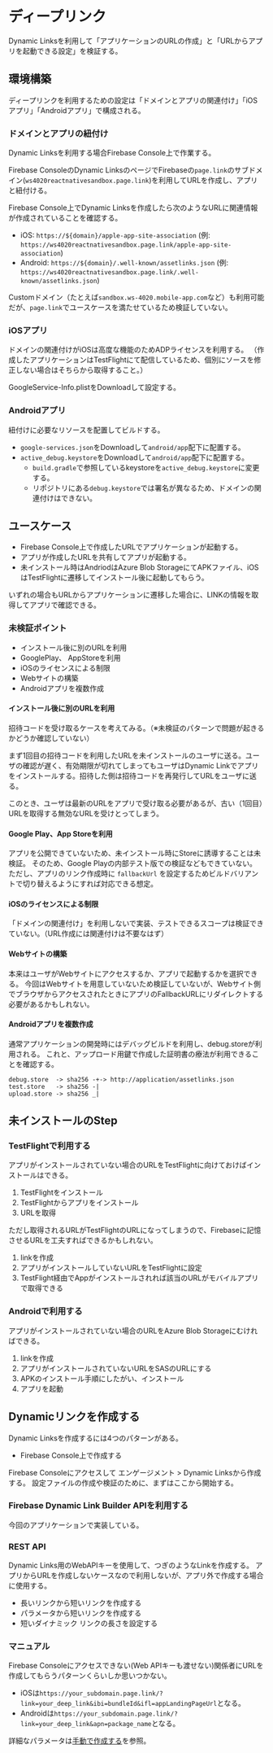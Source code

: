 # ディープリンク

Dynamic Linksを利用して「アプリケーションのURLの作成」と「URLからアプリを起動できる設定」を検証する。

## 環境構築

ディープリンクを利用するための設定は「ドメインとアプリの関連付け」「iOSアプリ」「Androidアプリ」で構成される。

### ドメインとアプリの紐付け

Dynamic Linksを利用する場合Firebase Console上で作業する。

Firebase ConsoleのDynamic LinksのページでFirebaseの`page.link`のサブドメイン(`ws4020reactnativesandbox.page.link`)を利用してURLを作成し、アプリと紐付ける。

Firebase Console上でDynamic Linksを作成したら次のようなURLに関連情報が作成されていることを確認する。

- iOS: `https://${domain}/apple-app-site-association`
  (例: `https://ws4020reactnativesandbox.page.link/apple-app-site-association`)
- Android: `https://${domain}/.well-known/assetlinks.json`
  (例: `https://ws4020reactnativesandbox.page.link/.well-known/assetlinks.json`)

Customドメイン（たとえば`sandbox.ws-4020.mobile-app.com`など）も利用可能だが、`page.link`でユースケースを満たせているため検証していない。

### iOSアプリ

ドメインの関連付けがiOSは高度な機能のためADPライセンスを利用する。
（作成したアプリケーションはTestFlightにて配信しているため、個別にソースを修正しない場合はそちらから取得すること。）

GoogleService-Info.plistをDownloadして設定する。

### Androidアプリ

紐付けに必要なリソースを配置してビルドする。

 - `google-services.json`をDownloadして`android/app`配下に配置する。
 - `active_debug.keystore`をDownloadして`android/app`配下に配置する。
    - `build.gradle`で参照しているkeystoreを`active_debug.keystore`に変更する。
    - リポジトリにある`debug.keystore`では署名が異なるため、ドメインの関連付けはできない。

## ユースケース

- Firebase Console上で作成したURLでアプリケーションが起動する。
- アプリが作成したURLを共有してアプリが起動する。
- 未インストール時はAndriodはAzure Blob StorageにてAPKファイル、iOSはTestFlightに遷移してインストール後に起動してもらう。

いずれの場合もURLからアプリケーションに遷移した場合に、LINKの情報を取得してアプリで確認できる。

### 未検証ポイント

- インストール後に別のURLを利用
- GooglePlay、 AppStoreを利用
- iOSのライセンスによる制限
- Webサイトの構築
- Androidアプリを複数作成

#### インストール後に別のURLを利用

招待コードを受け取るケースを考えてみる。（※未検証のパターンで問題が起きるかどうか確認していない）

まず1回目の招待コードを利用したURLを未インストールのユーザに送る。ユーザの確認が遅く、有効期限が切れてしまってもユーザはDynamic Linkでアプリをインストールする。招待した側は招待コードを再発行してURLをユーザに送る。

このとき、ユーザは最新のURLをアプリで受け取る必要があるが、古い（1回目）URLを取得する無効なURLを受けとってしまう。



#### Google Play、App Storeを利用

アプリを公開できていないため、未インストール時にStoreに誘導することは未検証。
そのため、Google Playの内部テスト版での検証などもできていない。
ただし、アプリのリンク作成時に `fallbackUrl` を設定するためビルドバリアントで切り替えるようにすれば対応できる想定。

#### iOSのライセンスによる制限

「ドメインの関連付け」を利用しないで実装、テストできるスコープは検証できていない。（URL作成には関連付けは不要なはず）

#### Webサイトの構築

本来はユーザがWebサイトにアクセスするか、アプリで起動するかを選択できる。
今回はWebサイトを用意していないため検証していないが、Webサイト側でブラウザからアクセスされたときにアプリのFallbackURLにリダイレクトする必要があるかもしれない。

#### Androidアプリを複数作成

通常アプリケーションの開発時にはデバッグビルドを利用し、debug.storeが利用される。
これと、アップロード用鍵で作成した証明書の療法が利用できることを確認する。

```
debug.store  -> sha256 -+-> http://application/assetlinks.json
test.store   -> sha256 -|
upload.store -> sha256 _|
```

## 未インストールのStep

### TestFlightで利用する

アプリがインストールされていない場合のURLをTestFlightに向けておけばインストールはできる。

  1. TestFlightをインストール
  1. TestFlightからアプリをインストール
  1. URLを取得

ただし取得されるURLがTestFlightのURLになってしまうので、Firebaseに記憶させるURLを工夫すればできるかもしれない。

 1. linkを作成
 1. アプリがインストールしていないURLをTestFlightに設定
 1. TestFlight経由でAppがインストールされれば該当のURLがモバイルアプリで取得できる

### Androidで利用する

アプリがインストールされていない場合のURLをAzure Blob Storageにむければできる。

 1. linkを作成
 1. アプリがインストールされていないURLをSASのURLにする
 1. APKのインストール手順にしたがい、インストール
 1. アプリを起動

## Dynamicリンクを作成する

Dynamic Linksを作成するには4つのパターンがある。

- Firebase Console上で作成する

Firebase Consoleにアクセスして エンゲージメント > Dynamic Linksから作成する。
設定ファイルの作成や検証のために、まずはここから開始する。

### Firebase Dynamic Link Builder APIを利用する

今回のアプリケーションで実装している。

### REST API

Dynamic Links用のWebAPIキーを使用して、つぎのようなLinkを作成する。
アプリからURLを作成しないケースなので利用しないが、アプリ外で作成する場合に使用する。

 - 長いリンクから短いリンクを作成する
 - パラメータから短いリンクを作成する
 - 短いダイナミック リンクの長さを設定する

### マニュアル

Firebase Consoleにアクセスできない(Web APIキーも渡せない)関係者にURLを作成してもらうパターンくらいしか思いつかない。

- iOSは`https://your_subdomain.page.link/?link=your_deep_link&ibi=bundleId&ifl=appLandingPageUrl`となる。
- Androidは`https://your_subdomain.page.link/?link=your_deep_link&apn=package_name`となる。

詳細なパラメータは[手動で作成する](https://firebase.google.com/docs/dynamic-links/create-manually)を参照。

